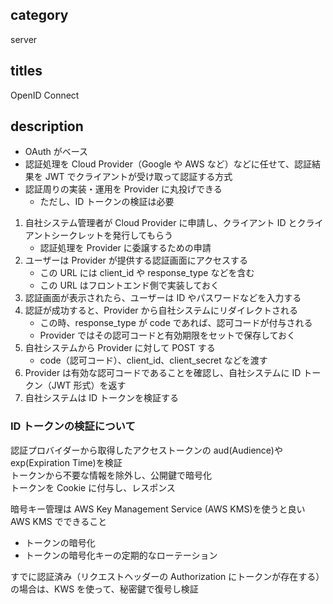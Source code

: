 ## category

server

## titles

OpenID Connect

## description

- OAuth がベース
- 認証処理を Cloud Provider（Google や AWS など）などに任せて、認証結果を JWT でクライアントが受け取って認証する方式
- 認証周りの実装・運用を Provider に丸投げできる
  - ただし、ID トークンの検証は必要

1. 自社システム管理者が Cloud Provider に申請し、クライアント ID とクライアントシークレットを発行してもらう
   - 認証処理を Provider に委譲するための申請
1. ユーザーは Provider が提供する認証画面にアクセスする
   - この URL には client_id や response_type などを含む
   - この URL はフロントエンド側で実装しておく
1. 認証画面が表示されたら、ユーザーは ID やパスワードなどを入力する
1. 認証が成功すると、Provider から自社システムにリダイレクトされる
   - この時、response_type が code であれば、認可コードが付与される
   - Provider ではその認可コードと有効期限をセットで保存しておく
1. 自社システムから Provider に対して POST する
   - code（認可コード）、client_id、client_secret などを渡す
1. Provider は有効な認可コードであることを確認し、自社システムに ID トークン（JWT 形式）を返す
1. 自社システムは ID トークンを検証する

### ID トークンの検証について

認証プロバイダーから取得したアクセストークンの aud(Audience)や exp(Expiration Time)を検証  
トークンから不要な情報を除外し、公開鍵で暗号化  
トークンを Cookie に付与し、レスポンス

暗号キー管理は AWS Key Management Service (AWS KMS)を使うと良い  
AWS KMS でできること

- トークンの暗号化
- トークンの暗号化キーの定期的なローテーション

すでに認証済み（リクエストヘッダーの Authorization にトークンが存在する）の場合は、KWS を使って、秘密鍵で復号し検証
